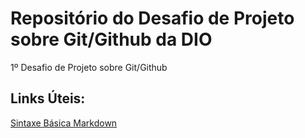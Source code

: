 # Repositório do Desafio de Projeto sobre Git/Github da DIO
1º Desafio de Projeto sobre Git/Github

## Links Úteis:
[Sintaxe Básica Markdown](https://www.markdownguide.org/basic-syntax/)

